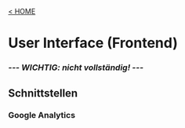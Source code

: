 [&lt; HOME](./)

# User Interface (Frontend)

### ***--- WICHTIG: nicht vollständig! ---*** ### 

## Schnittstellen

### Google Analytics



